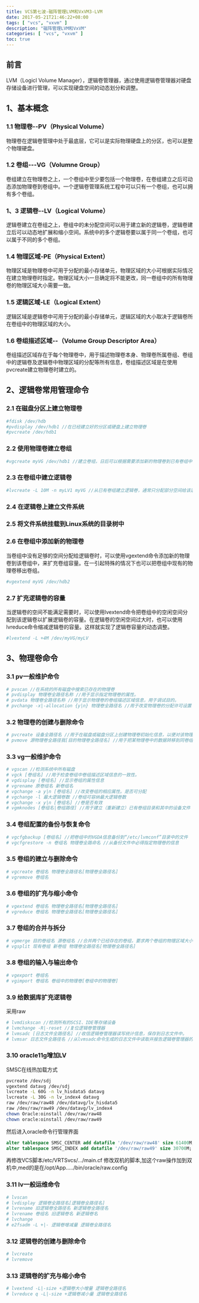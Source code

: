 ```yaml
---
title: VCS第七波-磁阵管理LVM和VxVM3-LVM
date: 2017-05-21T21:46:22+08:00
tags: [ "vcs", "vxvm" ] 
description: "磁阵管理LVM和VxVM"
categories: [ "vcs", "vxvm" ]
toc: true
---
```


## 前言
LVM（Logicl Volume Manager），逻辑卷管理器，通过使用逻辑卷管理器对硬盘存储设备进行管理，可以实现硬盘空间的动态划分和调整。   
   
## 1、基本概念   
   
### 1.1 物理卷--PV（Physical Volume）  
物理卷在逻辑卷管理中处于最底层，它可以是实际物理硬盘上的分区，也可以是整个物理硬盘。   
   
### 1.2 卷组---VG（Volumne Group）  
卷组建立在物理卷之上，一个卷组中至少要包括一个物理卷，在卷组建立之后可动态添加物理卷到卷组中。一个逻辑卷管理系统工程中可以只有一个卷组，也可以拥有多个卷组。   
   
### 1、3 逻辑卷--LV（Logical Volume）  
逻辑卷建立在卷组之上，卷组中的未分配空间可以用于建立新的逻辑卷，逻辑卷建立后可以动态地扩展和缩小空间。系统中的多个逻辑卷要以属于同一个卷组，也可以属于不同的多个卷组。   
   
### 1.4 物理区域-PE（Physical Extent）  
物理区域是物理卷中可用于分配的最小存储单元，物理区域的大小可根据实际情况在建立物理卷时指定。物理区域大小一旦确定将不能更改，同一卷组中的所有物理卷的物理区域大小需要一致。   
   
### 1.5 逻辑区域-LE（Logical Extent）  
逻辑区域是逻辑卷中可用于分配的最小存储单元，逻辑区域的大小取决于逻辑卷所在卷组中的物理区域的大小。   
   
### 1.6 卷组描述区域--（Volume Group Descriptor Area）  
卷组描述区域存在于每个物理卷中，用于描述物理卷本身、物理卷所属卷组、卷组中的逻辑卷及逻辑卷中物理区域的分配等所有信息，卷组描述区域是在使用pvcreate建立物理卷时建立的。  
  
## 2、逻辑卷常用管理命令
### 2.1 在磁盘分区上建立物理卷  
```bash
#fdisk /dev/hdb  
#pvdisplay /dev/hdb1 //在已经建立好的分区或硬盘上建立物理卷  
#pvcreate /dev/hdb1   
```   
### 2.2 使用物理卷建立卷组  
```bash
#vgcreate myVG /dev/hdb1 //建立卷组，日后可以根据需要添加新的物理卷到已有卷组中   
```   
### 2.3 在卷组中建立逻辑卷  
```bash
#lvcreate -L 10M -n myLV1 myVG //从已有卷组建立逻辑卷，通常只分配部分空间给该逻//辑卷   
```   
### 2.4 在逻辑卷上建立文件系统  

### 2.5 将文件系统挂载到Linux系统的目录树中  

### 2.6 在卷组中添加新的物理卷  
当卷组中没有足够的空间分配给逻辑卷时，可以使用vgextend命令添加新的物理卷到该卷组中，来扩充卷组容量。在一引起特殊的情况下也可以把卷组中现有的物理卷移出卷组。  
```bash
#vgextend myVG /dev/hdb2   
```   
### 2.7 扩充逻辑卷的容量  
当逻辑卷的空间不能满足需要时，可以使用lvextend命令把卷组中的空闲空间分配到该逻辑卷以扩展逻辑卷的容量。在逻辑卷的空闲空间过大时，也可以使用lvreduce命令缩减逻辑卷的容量。这样就实现了逻辑卷容量的动态调整。  
```bash
#lvextend -L +4M /dev/myVG/myLV   
```   
## 3、物理卷命令  
### 3.1 pv一般维护命令
```bash
# pvscan //在系统的所有磁盘中搜索已存在的物理卷  
# pvdisplay 物理卷全路径名称 //用于显示指定物理卷的属性。  
# pvdata 物理卷全路径名称 //用于显示物理卷的卷组描述区域信息，用于调试目的。  
# pvchange -x|-allocation {y|n} 物理卷全路径名 //用于改变物理卷的分配许可设置   
```   
### 3.2 物理卷的创建与删除命令
```bash  
# pvcreate 设备全路径名 //用于在磁盘或磁盘分区上创建物理卷初始化信息，以便对该物理卷进行逻辑卷管理。  
# pvmove 源物理卷全路径我[目的物理卷全路径名] //用于把某物理卷中的数据转移到同卷组中其他的特刊卷中。  
```      
### 3.3 vg一般维护命令
```bash  
# vgscan //检测系统中所有磁盘  
# vgck [卷组名] //用于检查卷组中卷组描述区域信息的一致性。  
# vgdisplay [卷组名] //显示卷组的属性信息  
# vgrename 原卷组名 新卷组名  
# vgchange -a y|n [卷组名] //改变卷组的相应属性。是否可分配  
# vgchange -l 最大逻辑卷数 //卷组可容纳最大逻辑卷数  
# vgchange -x y|n [卷组名] //卷是否有效  
# vgmknodes [卷组名|卷组路径] //用于建立（重新建立）已有卷组目录和其中的设备文件   
```   
### 3.4 卷组配置的备份与恢复命令  
```bash
# vgcfgbackup [卷组名] //把卷组中的VGDA信息备份到“/etc/lvmconf”目录中的文件  
# vgcfgrestore -n 卷组名 物理卷全路命名 //从备份文件中必得指定物理卷的信息   
```   
### 3.5 卷组的建立与删除命令  
```bash
# vgcreate 卷组名 物理卷全路径名[物理卷全路径名]  
# vgremove 卷组名   
```   
### 3.6 卷组的扩充与缩小命令  
```bash
# vgextend 卷组名 物理卷全路径名[物理卷全路径名]  
# vgreduce 卷组名 物理卷全路径名[物理卷全路径名]   
```
   
### 3.7 卷组的合并与拆分  
```bash
# vgmerge 目的卷组名 源卷组名 //合并两个已经存在的卷组，要求两个卷组的物理区域大小相等且源卷组是非活动的。 
# vgsplit 现有卷组 新卷组 物理卷全路径名[物理卷全路径名]   
```
   
### 3.8 卷组的输入与输出命令
```bash  
# vgexport 卷组名  
# vgimport 卷组名 卷组中的物理卷[卷组中的物理卷]  
```
   
### 3.9 给数据库扩充逻辑卷 
采用raw
```bash  
# lvmdiskscan //检测所有的SCSI、IDE等存储设备  
# lvmchange -R|-reset //复位逻辑卷管理器  
# lvmsadc [日志文件全路径名] //收信逻辑卷管理器读写统计信息，保存到日志文件中。  
# lvmsar 日志文件全路径名 //从lvmsadc命令生成的日志文件中读取并报告逻辑卷管理器的读写统计信息。  
```
### 3.10 oracle11g增加LV  
SMSC在线热加载方式  
```bash
pvcreate /dev/sdj  
vgextend datavg /dev/sdj  
lvcreate -L 60G -n lv_hisdata5 datavg   
lvcreate -L 30G -n lv_index4 datavg   
raw /dev/raw/raw48 /dev/datavg/lv_hisdata5   
raw /dev/raw/raw49 /dev/datavg/lv_index4  
chown Oracle:oinstall /dev/raw/raw48  
chown oracle:oinstall /dev/raw/raw49  
```
然后进入oracle命令行管理界面
```sql
alter tablespace SMSC_CENTER add datafile '/dev/raw/raw48' size 61400M;  
alter tablespace SMSC_INDEX add datafile '/dev/raw/raw49' size 30700M;   
```   
再修改VCS脚本/etc/VRTSvcs/.../main.cf 
修改双机的脚本,加这个raw操作加到双机中,med的是在/opt/App...../bin/oracle/raw.config  

### 3.11 lv一般运维命令
```bash     
# lvscan  
# lvdisplay 逻辑卷全路径名[逻辑卷全路径名]  
# lvrename 旧逻辑卷全路径名 新逻辑卷全路径名  
# lvrename 卷组名 旧逻辑卷名 新逻辑卷名  
# lvchange  
# e2fsadm -L +|- 逻辑卷增减量 逻辑卷全路径名   
```   
### 3.12 逻辑卷的创建与删除命令  
```bash
# lvcreate  
# lvremove   
```   
### 3.13 逻辑卷的扩充与缩小命令  
```bash
# lvextend -L|-size +逻辑卷大小增量 逻辑卷全路径名  
# lvreduce q -L|-size +逻辑卷减小量 逻辑卷全路径名
``` 
